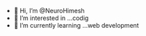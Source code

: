 - 👋 Hi, I’m @NeuroHimesh
- 👀 I’m interested in ...codig
- 🌱 I’m currently learning ...web development 


<!---
NeuroHimesh/NeuroHimesh is a ✨ special ✨ repository because its `README.md` (this file) appears on your GitHub profile.
You can click the Preview link to take a look at your changes.
--->
